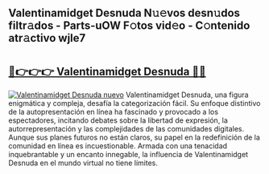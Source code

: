 ## Valentinamidget Desnuda N𝚞𝚎vos desn𝚞dos filtr𝚊dos - Parts-uOW F𝚘tos vid𝚎o - C𝚘ntenido atr𝚊ctivo wjle7

# <h2><a href="http://mb26bgw.tromn.icu/?c=Valentinamidget+Desnuda">🔗👉👉👉 Valentinamidget Desnuda 🔗🔗</a></h2>

[![Valentinamidget Desnuda nuevo](https://i.imgur.com/pEAQMta.gif)](http://mb26bgw.tromn.icu/?c=Valentinamidget+Desnuda)
Valentinamidget Desnuda, una figura enigmática y compleja, desafía la categorización fácil. Su enfoque distintivo de la autopresentación en línea ha fascinado y provocado a los espectadores, incitando debates sobre la libertad de expresión, la autorrepresentación y las complejidades de las comunidades digitales. Aunque sus planes futuros no están claros, su papel en la redefinición de la comunidad en línea es incuestionable. Armada con una tenacidad inquebrantable y un encanto innegable, la influencia de Valentinamidget Desnuda en el mundo virtual no tiene límites.

